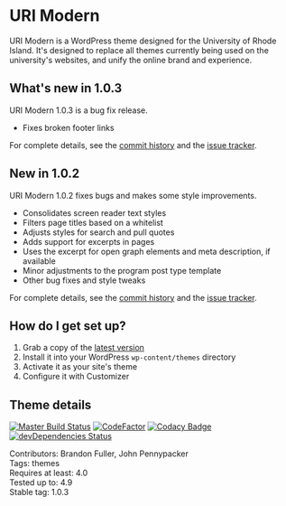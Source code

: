 # URI Modern

URI Modern is a WordPress theme designed for the University of Rhode Island. It's designed to replace all themes currently being used on the university's websites, and unify the online brand and experience. 

## What's new in 1.0.3

URI Modern 1.0.3 is a bug fix release.

* Fixes broken footer links

For complete details, see the [commit history](https://github.com/uriweb/uri-modern/pull/110/commits) and the [issue tracker](https://github.com/uriweb/uri-modern/issues). 

## New in 1.0.2

URI Modern 1.0.2 fixes bugs and makes some style improvements.

* Consolidates screen reader text styles
* Filters page titles based on a whitelist
* Adjusts styles for search and pull quotes
* Adds support for excerpts in pages
* Uses the excerpt for open graph elements and meta description, if available
* Minor adjustments to the program post type template
* Other bug fixes and style tweaks

For complete details, see the [commit history](https://github.com/uriweb/uri-modern/pull/108/commits) and the [issue tracker](https://github.com/uriweb/uri-modern/issues). 

## How do I get set up?

1. Grab a copy of the [latest version](https://github.com/uriweb/uri-modern/releases/latest)
2. Install it into your WordPress `wp-content/themes` directory
3. Activate it as your site's theme
4. Configure it with Customizer

## Theme details

[![Master Build Status](https://travis-ci.org/uriweb/uri-modern.svg?branch=master "Master build status")](https://travis-ci.org/uriweb/uri-modern)
[![CodeFactor](https://www.codefactor.io/repository/github/uriweb/uri-modern/badge/master)](https://www.codefactor.io/repository/github/uriweb/uri-modern/overview/master)
[![Codacy Badge](https://api.codacy.com/project/badge/grade/cc0b943ef637481b87d3b17ff9f5b1c0?branch=master)](https://www.codacy.com/app/uriweb/uri-modern?utm_source=github.com&amp;utm_medium=referral&amp;utm_content=uriweb/uri-modern&amp;utm_campaign=Badge_Grade)
[![devDependencies Status](https://david-dm.org/uriweb/uri-modern/dev-status.svg "devDependencies status")](https://david-dm.org/uriweb/uri-modern?type=dev)

Contributors: Brandon Fuller, John Pennypacker  
Tags: themes  
Requires at least: 4.0  
Tested up to: 4.9  
Stable tag: 1.0.3  